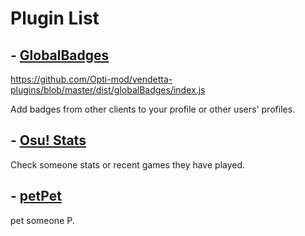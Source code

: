 # Plugin List
## - [GlobalBadges](https://plugins.obamabot.me/vendetta-plugins/globalBadges)

https://github.com/Opti-mod/vendetta-plugins/blob/master/dist/globalBadges/index.js


Add badges from other clients to your profile or other users' profiles.

## - [Osu! Stats](https://plugins.obamabot.me/vendetta-plugins/osu/)
Check someone stats or recent games they have played.

## - [petPet](https://plugins.obamabot.me/vendetta-plugins/petpet/)
pet someone P.
